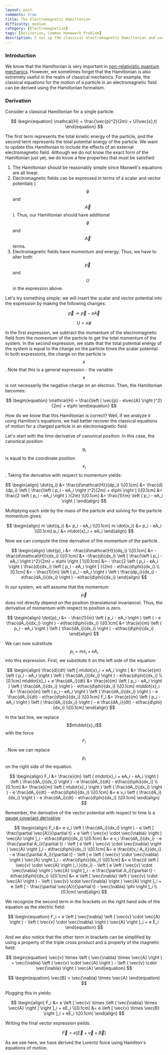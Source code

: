 ```yaml
---
layout: post
comments: true
title: The Electromagnetic Hamiltonian
difficulty: medium
category: [Electromagnetism]
tags: [Derivation, Common Homework Problem]
description: I set up the classical electromagnetic Hamiltonian and use it to derive the Lorentz force.
---
```


### Introduction

We know that the Hamiltonian is very important in [non-relativistic quantum mechanics](http://en.wikipedia.org/wiki/Hamiltonian_%28quantum_mechanics%29). However, we sometimes forget that the Hamiltonian is also extremely useful in the realm of classical mechanics. For example, the classical equations for the motion of a particle in an electromagnetic field can be derived using the Hamiltonian formalism.

### Derivation

Consider a classical Hamiltonian for a single particle:

$$
\begin{equation}
\mathcal{H} = \frac{\vec{p}^2}{2m} + U(\vec{x},t)
\end{equation}
$$

The first term represents the total kinetic energy of the particle, and the second term represents the total potential energy of the particle. We want to update this Hamiltonian to include the effects of an external electromagnetic field. Although we do not know the exact form of the Hamiltonian just yet, we do know a few properties that must be satisfied:

1. The Hamiltonian should be reasonably simple since Maxwell's equations are all linear.
2. Electromagnetic fields can be expressed in terms of a scalar and vector potentials ($$\phi$$ and $$\vec{A}$$). Thus, our Hamiltonian should have additional $$\phi$$ and $$\vec{A}$$ terms.
3. Electromagnetic fields have momentum and energy. Thus, we have to alter both $$\vec{p}$$ and $$U$$ in the expression above.

Let's try something simple; we will insert the scalar and vector potential into the expression by making the following changes:

$$
\begin{equation}
\vec{p} \rightarrow \vec{p} - e\vec{A}
\end{equation}
$$

$$
\begin{equation}
U = e\phi
\end{equation}
$$

In the first expression, we subtract the momentum of the electromagnetic field from the momentum of the particle to get the total momentum of the system. In the second expression, we state that the total potential energy of the system is equal to the charge on the particle times the scalar potential. In both expressions, the charge on the particle is $$e$$. Note that this is a general expression - the variable $$e$$ is not necessarily the negative charge on an electron. Then, the Hamiltonian becomes:

$$
\begin{equation}
\mathcal{H} = \frac{\left ( \vec{p} - e\vec{A} \right )^2}{2m} + e\phi
\end{equation}
$$

How do we know that this Hamiltonian is correct? Well, if we analyze it using Hamilton's equations, we had better recover the classical equations of motion for a charged particle in an electromagnetic field.

Let's start with the time derivative of canonical position. In this case, the canonical position $$q_i$$ is equal to the coordinate position $$x_i$$. Taking the derivative with respect to momentum yields:

$$
\begin{align}
\dot{q_i} &= \frac{d\mathcal{H}}{dp_i} \\[0.1cm]
&= \frac{d}{dp_i} \left [ \frac{\left ( p_i - eA_i \right )^2}{2m} + e\phi \right ] \\[0.1cm]
&= \frac{2 \left ( p_i - eA_i \right ) }{2m} \\[0.1cm]
&= \frac{1}{m} \left ( p_i - eA_i \right )
\end{align}
$$

Multiplying each side by the mass of the particle and solving for the particle momentum gives:

$$
\begin{align}
m \dot{q_i} &= p_i - eA_i \\[0.1cm]
m \dot{x_i} &= p_i - eA_i \\[0.1cm]
p_i &= m\dot{x}_i + eA_i
\end{align}
$$

Now we can compute the time derivative of the momentum of the particle.

$$
\begin{align}
\dot{p}_i &= -\frac{d\mathcal{H}}{dq_i} \\[0.1cm]
&= -\frac{d\mathcal{H}}{dx_i} \\[0.1cm]
&= -\frac{d}{dx_i} \left [ \frac{\left ( p_i - eA_i \right )^2}{2m} + e\phi \right ] \\[0.1cm]
&= - \frac{2 \left ( p_i - eA_i \right ) \frac{d}{dx_i} \left [ p_i - eA_i \right ] }{2m} - e\frac{d\phi}{dx_i} \\[0.1cm]
&= - \frac{1}{m} \left ( p_i - eA_i \right ) \left ( \frac{dp_i}{dx_i} - e\frac{dA_i}{dx_i} \right ) - e\frac{d\phi}{dx_i}
\end{align}
$$

In our system, we will assume that the momentum $$\vec{p}$$ does not directly depend on the position (translational invariance). Thus, the derivative of momentum with respect to position is zero.

$$
\begin{align}
\dot{p}_i &= - \frac{1}{m} \left ( p_i - eA_i \right ) \left ( - e \frac{dA_i}{dx_i} \right ) - e\frac{d\phi}{dx_i} \\[0.1cm]
&= \frac{e}{m} \left ( p_i - eA_i \right ) \left ( \frac{dA_i}{dx_i} \right ) - e\frac{d\phi}{dx_i}
\end{align}
$$

We can now substitute $$p_i = m\dot{x}_i + eA_i$$ into this expression. First, we substitute it on the left side of the equation:

$$
\begin{align}
\frac{d}{dt} \left [ m\dot{x}_i + eA_i \right ] &= \frac{e}{m} \left ( p_i - eA_i \right ) \left ( \frac{dA_i}{dx_i} \right ) - e\frac{d\phi}{dx_i} \\[0.1cm]
m\ddot{x}_i + e \frac{dA_i}{dt} &= \frac{e}{m} \left ( p_i - eA_i \right ) \left ( \frac{dA_i}{dx_i} \right ) - e\frac{d\phi}{dx_i} \\[0.1cm]
m\ddot{x}_i &= \frac{e}{m} \left ( p_i - eA_i \right ) \left ( \frac{dA_i}{dx_i} \right ) - e \frac{dA_i}{dt} - e\frac{d\phi}{dx_i} \\[0.1cm]
F_i &= \frac{e}{m} \left ( p_i - eA_i \right ) \left ( \frac{dA_i}{dx_i} \right ) - e \frac{dA_i}{dt} - e\frac{d\phi}{dx_i} \\[0.1cm]
\end{align}
$$

In the last line, we replace $$m\ddot{x}_i$$ with the force $$F_i$$. Now we can replace $$p_i$$ on the right side of the equation.

$$
\begin{align}
F_i &= \frac{e}{m} \left ( m\dot{x}_i + eA_i - eA_i \right ) \left ( \frac{dA_i}{dx_i} \right ) - e \frac{dA_i}{dt} - e\frac{d\phi}{dx_i} \\[0.1cm]
&= \frac{e}{m} \left ( m\dot{x}_i \right ) \left ( \frac{dA_i}{dx_i} \right ) - e \frac{dA_i}{dt} - e\frac{d\phi}{dx_i} \\[0.1cm]
&= e v_i \left ( \frac{dA_i}{dx_i} \right ) - e \frac{dA_i}{dt} - e\frac{d\phi}{dx_i} \\[0.1cm]
\end{align}
$$

Remember, the derivative of the vector potential with respect to time is a [gauge covariant derivative](http://en.wikipedia.org/wiki/Gauge_covariant_derivative):

$$
\begin{align}
F_i &= e v_i \left ( \frac{dA_i}{dx_i} \right ) - e \left [ \frac{\partial \vec{A}}{\partial t} + e \left ( \vec{v} \cdot \vec{\nabla} \right ) \vec{A} \right ]_i - e\frac{d\phi}{dx_i} \\[0.1cm]
&= e v_i \frac{dA_i}{dx_i} - e \frac{\partial A_i}{\partial t} -  \left [ e \left ( \vec{v} \cdot \vec{\nabla} \right ) \vec{A} \right ]_i - e\frac{d\phi}{dx_i} \\[0.1cm]
&= e \frac{d(v_i A_i)}{dx_i} - e \frac{\partial A_i}{\partial t} -  \left [ e \left ( \vec{v} \cdot \vec{\nabla} \right ) \vec{A} \right ]_i - e\frac{d\phi}{dx_i} \\[0.1cm]
&= e \frac{d \left ( \vec{v} \cdot \vec{A} \right )_i }{dx_i} -  \left [ e \left ( \vec{v} \cdot \vec{\nabla} \right ) \vec{A} \right ]_i - e \frac{\partial A_i}{\partial t} - e\frac{d\phi}{dx_i} \\[0.1cm]
&= e \left [ \vec{\nabla} \left ( \vec{v} \cdot \vec{A} \right ) - \left ( \vec{v} \cdot \vec{\nabla} \right ) \vec{A} \right ]_i + e \left [ - \frac{\partial \vec{A}}{\partial t} - \vec{\nabla} \phi \right ]_i \\[0.1cm]
\end{align}
$$

We recognize the second term in the brackets on the right hand side of the equation as the electric field:

$$
\begin{equation}
F_i = e \left [ \vec{\nabla} \left ( \vec{v} \cdot \vec{A} \right ) - \left ( \vec{v} \cdot \vec{\nabla} \right ) \vec{A} \right ]_i + e E_i
\end{equation}
$$

And we also notice that the other term in brackets can be simplified by using a property of the triple cross product and a property of the magnetic field:

$$
\begin{equation}
\vec{v} \times \left ( \vec{\nabla} \times \vec{A} \right ) = \vec{\nabla} \left ( \vec{v} \cdot \vec{A} \right ) - \left ( \vec{v} \cdot \vec{\nabla} \right ) \vec{A}
\end{equation}
$$

$$
\begin{equation}
\vec{B} = \vec{\nabla} \times \vec{A}
\end{equation}
$$

Plugging this in yields:

$$
\begin{align}
F_i &= e \left [ \vec{v} \times \left ( \vec{\nabla} \times \vec{A} \right ) \right ]_i + eE_i \\[0.1cm]
&= e \left [ \vec{v} \times \vec{B} \right ]_i + eE_i \\[0.1cm]
\end{align}
$$

Writing the final vector expression yields:

$$
\begin{equation}
\vec{F} = e \left [ \vec{E} + \vec{v} \times \vec{B} \right ]
\end{equation}
$$

As we see here, we have derived the Lorentz force using Hamilton's equations of motion.


